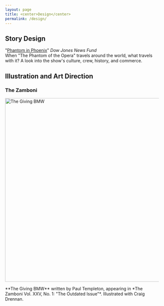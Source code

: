 ```yaml
---
layout: page
title: <center>Design</center>
permalink: /design/
---
```


## Story Design   

"[Phantom in Phoenix](http://djnf.atavist.com/)" *Dow Jones News Fund*  
When "The Phantom of the Opera" travels around the world, what travels with it? A look into the show's culture, crew, history, and commerce.  

## Illustration and Art Direction

### The Zamboni  

<p>
<img src="https://40.media.tumblr.com/455dc1850fa71ad22829d8375d16be7d/tumblr_nftqnse8DV1tgpm0zo2_r2_1280.png" href="https://40.media.tumblr.com/455dc1850fa71ad22829d8375d16be7d/tumblr_nftqnse8DV1tgpm0zo2_r2_1280.png" alt="The Giving BMW" title="The Zamboni Vol. XXV, No. 1" style="float:center;width:600px;margin-right:15px"></p>  
**The Giving BMW** written by Paul Templeton, appearing in *The Zamboni Vol. XXV, No. 1: "The Outdated Issue"*. Illustrated with Craig Drennan.
